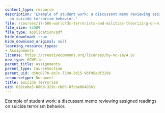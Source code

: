 ```yaml
---
content_type: resource
description: 'Example of student work: a discussant memo reviewing assigned readings
  on suicide terrorism behavior.'
file: /courses/17-586-warlords-terrorists-and-militias-theorizing-on-violent-non-state-actors-spring-2009/682cebe5b86d329ccb858fcbe0648561_MIT17_586s09_assn06.pdf
file_size: 43089
file_type: application/pdf
hide_download: true
hide_download_original: null
learning_resource_types:
- Assignments
license: https://creativecommons.org/licenses/by-nc-sa/4.0/
ocw_type: OCWFile
parent_title: Assignments
parent_type: CourseSection
parent_uid: db0c0770-eb7c-7384-3d15-96f05adf2298
resourcetype: Document
title: Suicide Terrorism
uid: 682cebe5-b86d-329c-cb85-8fcbe0648561
---
```

Example of student work: a discussant memo reviewing assigned readings on suicide terrorism behavior.